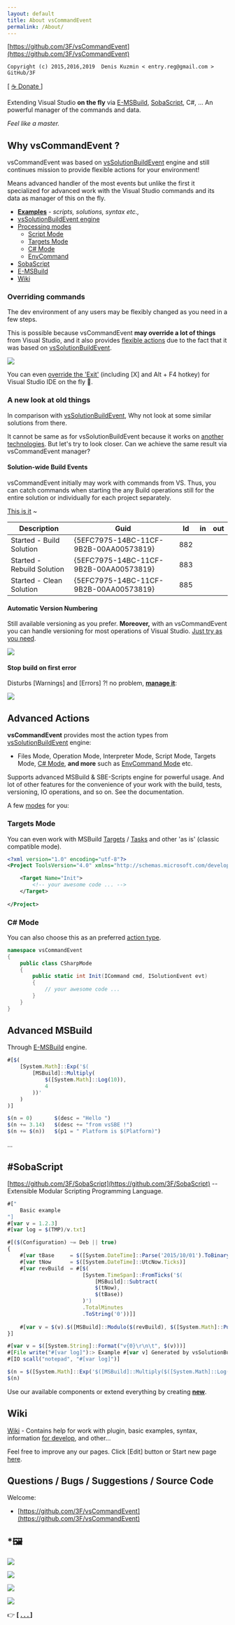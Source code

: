 ```yaml
---
layout: default
title: About vsCommandEvent
permalink: /About/
---
```


[https://github.com/3F/vsCommandEvent](https://github.com/3F/vsCommandEvent)

```
Copyright (c) 2015,2016,2019  Denis Kuzmin < entry.reg@gmail.com > GitHub/3F
```
[ [ ☕ Donate ](https://3F.github.com/Donation/) ]

Extending Visual Studio **on the fly** via [E-MSBuild]((https://github.com/3F/E-MSBuild)), [SobaScript]((https://github.com/3F/SobaScript)), C#, ... An powerful manager of the commands and data.

*Feel like a master.*

## Why vsCommandEvent ?

vsCommandEvent was based on [vsSolutionBuildEvent](https://github.com/3F/vsSolutionBuildEvent) engine and still continues mission to provide flexible actions for your environment!

Means advanced handler of the most events but unlike the first it specialized for advanced work with the Visual Studio commands and its data as manager of this on the fly.

* **[Examples](https://vsce.r-eg.net/doc/Examples/)** *- scripts, solutions, syntax etc.,*
* [vsSolutionBuildEvent engine](https://github.com/3F/vsSolutionBuildEvent)
* [Processing modes](https://vsce.r-eg.net/doc/Modes/)
    * [Script Mode](https://vsce.r-eg.net/doc/Modes/Script/)
    * [Targets Mode](https://vsce.r-eg.net/doc/Modes/Targets/)
    * [C# Mode](https://vsce.r-eg.net/doc/Modes/CSharp/)
    * [EnvCommand](https://vsce.r-eg.net/doc/Modes/EnvCommand/)
* [SobaScript](https://github.com/3F/SobaScript)
* [E-MSBuild](https://github.com/3F/E-MSBuild)
* [Wiki](https://vsce.r-eg.net/)

### Overriding commands

The dev environment of any users may be flexibly changed as you need in a few steps.

This is possible because vsCommandEvent **may override a lot of things** from Visual Studio, and it also provides [flexible actions](https://vsce.r-eg.net/doc/Examples/) due to the fact that it was based on [vsSolutionBuildEvent](https://github.com/3F/vsSolutionBuildEvent). 

![](https://3F.github.io/web.vsCE/doc/Resources/examples/EnvCommand.png)

You can even [override the 'Exit'](https://vsce.r-eg.net/doc/Examples/Overriding/) (including [X] and Alt + F4 hotkey) for Visual Studio IDE on the fly 🔧. 

### A new look at old things

In comparison with [vsSolutionBuildEvent](https://marketplace.visualstudio.com/vsgallery/0d1dbfd7-ed8a-40af-ae39-281bfeca2334), Why not look at some similar solutions from there.

It cannot be same as for vsSolutionBuildEvent because it works on [another technologies](https://vssbe.r-eg.net/doc/Scheme/). But let's try to look closer. Can we achieve the same result via vsCommandEvent manager?

#### Solution-wide Build Events

vsCommandEvent initially may work with commands from VS. Thus, you can catch commands when starting the any Build operations still for the entire solution or individually for each project separately. 

[This is it](https://vsce.r-eg.net/doc/Features/Solution-wide/#how-to) ~

Description | Guid | Id | in | out
------------|------|----|----|----
Started - Build Solution |{5EFC7975-14BC-11CF-9B2B-00AA00573819} | 882 | | 
Started - Rebuild Solution |{5EFC7975-14BC-11CF-9B2B-00AA00573819} | 883 | | 
Started - Clean Solution |{5EFC7975-14BC-11CF-9B2B-00AA00573819} | 885 | | 

#### Automatic Version Numbering

Still available versioning as you prefer. **Moreover,** with an vsCommandEvent you can handle versioning for most operations of Visual Studio. [Just try as you need](https://vsce.r-eg.net/doc/Examples/Version%20number/).

![](https://3F.github.io/web.vsCE/doc/Resources/examples/VersionClass.gif)

#### Stop build on first error

Disturbs [Warnings] and [Errors] ?! no problem, [**manage it**](https://vsce.r-eg.net/doc/Examples/Errors.Stop%20build/):

![](https://3F.github.io/web.vsSBE/doc/Resources/examples/stop_build.png)

## Advanced Actions

**vsCommandEvent** provides most the action types from [vsSolutionBuildEvent](https://marketplace.visualstudio.com/vsgallery/0d1dbfd7-ed8a-40af-ae39-281bfeca2334) engine:

* Files Mode, Operation Mode, Interpreter Mode, Script Mode, Targets Mode, [C# Mode](https://vsce.r-eg.net/doc/Modes/CSharp/), **and more** such as [EnvCommand Mode](https://vsce.r-eg.net/doc/Modes/EnvCommand/) etc.

Supports advanced MSBuild & SBE-Scripts engine for powerful usage. And lot of other features for the convenience of your work with the build, tests, versioning, IO operations, and so on. See the documentation.

A few [modes](https://vsce.r-eg.net/doc/Modes/) for you:

### Targets Mode

You can even work with MSBuild [Targets](https://msdn.microsoft.com/en-us/library/vstudio/ms171462.aspx) / [Tasks](https://msdn.microsoft.com/en-us/library/vstudio/ms171466.aspx) and other 'as is' (classic compatible mode).

```xml
<?xml version="1.0" encoding="utf-8"?>
<Project ToolsVersion="4.0" xmlns="http://schemas.microsoft.com/developer/msbuild/2003">

    <Target Name="Init">
        <!-- your awesome code ... -->
    </Target>
    
</Project>
```

### C# Mode

You can also choose this as an preferred [action type](https://vsce.r-eg.net/doc/Modes/CSharp/).

```csharp
namespace vsCommandEvent
{
    public class CSharpMode
    {
        public static int Init(ICommand cmd, ISolutionEvent evt)
        {
            // your awesome code ...
        }
    }
}
```

## Advanced MSBuild

Through [E-MSBuild](https://github.com/3F/E-MSBuild) engine.

```js
#[$(
    [System.Math]::Exp('$(
        [MSBuild]::Multiply(
            $([System.Math]::Log(10)), 
            4
        ))'
    )
)]
```

```js
$(n = 0)       $(desc = "Hello ")
$(n += 3.14)   $(desc += "from vsSBE !")
$(n += $(n))   $(p1 = " Platform is $(Platform)")
```
...

## #SobaScript ##

[https://github.com/3F/SobaScript](https://github.com/3F/SobaScript) -- Extensible Modular Scripting Programming Language.

```js
#["
    Basic example
"]
#[var v = 1.2.3]
#[var log = $(TMP)/v.txt]

#[($(Configuration) ~= Deb || true)
{
    #[var tBase     = $([System.DateTime]::Parse('2015/10/01').ToBinary())]
    #[var tNow      = $([System.DateTime]::UtcNow.Ticks)]
    #[var revBuild  = #[$(
                        [System.TimeSpan]::FromTicks('$(
                            [MSBuild]::Subtract(
                            $(tNow), 
                            $(tBase))
                        )')
                        .TotalMinutes
                        .ToString('0'))]]
    
    #[var v = $(v).$([MSBuild]::Modulo($(revBuild), $([System.Math]::Pow(2, 14))))]
}]

#[var v = $([System.String]::Format("v{0}\r\n\t", $(v)))]
#[File write("#[var log]"):> Example #[var v] Generated by vsSolutionBuildEvent]
#[IO scall("notepad", "#[var log]")]

$(n = $([System.Math]::Exp('$([MSBuild]::Multiply($([System.Math]::Log(2)), 16))')))
$(n)
```

Use our available components or extend everything by creating [**new**](https://vssbe.r-eg.net/doc/Dev/New%20Component/).

## Wiki

[Wiki](https://vsce.r-eg.net/) - Contains help for work with plugin, basic examples, syntax, information [for develop](https://vsce.r-eg.net/doc/Dev/), and other...

Feel free to improve any our pages. Click [Edit] button or Start new page [here](https://vsce.r-eg.net/doc/New/).

## Questions / Bugs / Suggestions / Source Code

Welcome:

* [https://github.com/3F/vsCommandEvent](https://github.com/3F/vsCommandEvent)

## *🖼️

![](https://3F.github.io/web.vsCE/doc/Resources/Screenshots/vsCommandEvent_menu.png)

![](https://3F.github.io/web.vsCE/doc/Resources/Screenshots/main_v1.0.png)

![](https://3F.github.io/web.vsCE/doc/Resources/examples/CommandEvent.gif)

![](https://3F.github.io/web.vsCE/doc/Resources/examples/AboutVS.gif)

👉 **[ [ . . . ](https://vsce.r-eg.net/Screenshots/) ]**

